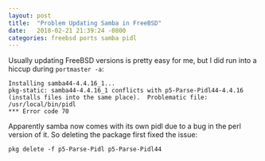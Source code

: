 ```yaml
---
layout: post
title:  "Problem Updating Samba in FreeBSD"
date:   2018-02-21 21:39:24 -0800
categories: freebsd ports samba pidl
---
```

Usually updating FreeBSD versions is pretty easy for me, but I did run into a hiccup during `portmaster -a`:

```
Installing samba44-4.4.16_1...
pkg-static: samba44-4.4.16_1 conflicts with p5-Parse-Pidl44-4.4.16 (installs files into the same place).  Problematic file: /usr/local/bin/pidl
*** Error code 70
```

Apparently samba now comes with its own pidl due to a bug in the perl version of it. So deleting the package first fixed the issue:

```
pkg delete -f p5-Parse-Pidl p5-Parse-Pidl44
```